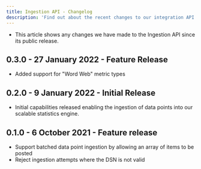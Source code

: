 ```yaml
---
title: Ingestion API - Changelog
description: 'Find out about the recent changes to our integration API.'
---
```


- This article shows any changes we have made to the Ingestion API since its public release.

## 0.3.0 - 27 January 2022 - Feature Release
- Added support for "Word Web" metric types

## 0.2.0 - 9 January 2022 - Initial Release
- Initial capabilities released enabling the ingestion of data points into our scalable statistics engine.

## 0.1.0 - 6 October 2021 - Feature release
- Support batched data point ingestion by allowing an array of items to be posted
- Reject ingestion attempts where the DSN is not valid
